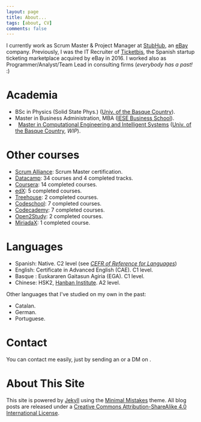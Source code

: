```yaml
---
layout: page
title: About...
tags: [about, CV]
comments: false
---
```


I currently work as Scrum Master & Project Manager at [StubHub](http://stubhub.com), an [eBay](http://ebay.com) company. Previously, I was the IT Recruiter of [Ticketbis](https://www.ebayinc.com/stories/news/stubhub-to-expand-its-global-reach-into-47-markets-with-the-acquisition-of-ticketbis/), the Spanish startup ticketing marketplace acquired by eBay in 2016. I worked also as Programmer/Analyst/Team Lead in consulting firms (*everybody has a past!* :)

<p></p>

Academia
========
* <i class="fa fa-graduation-cap"></i> BSc in Physics (Solid State Phys.) ([Univ. of the Basque Country](http://www.ehu.eus)).
* <i class="fa fa-graduation-cap"></i> Master in Business Administration, MBA ([IESE Business School](http://www.iese.edu)).
* <i class="fa fa-hand-o-right">&nbsp;</i> [Master in Computational Engineering and Intelligent Systems](http://www.ehu.eus/es/web/kisa/prestakuntza-programa) ([Univ. of the Basque Country](http://www.ehu.eus), *WIP*).

<p></p>

Other courses
=============
* [Scrum Alliance](https://www.scrumalliance.org/community/profile/festravizm): Scrum Master certification.
* [Datacamp](https://www.datacamp.com/profile/estraviz): 34 courses and 4 completed tracks.
* [Coursera](https://www.coursera.org/): 14 completed courses.
* [edX](https://www.edx.org/): 5 completed courses.
* [Treehouse](https://teamtreehouse.com/estraviz): 2 completed courses.
* [Codeschool](https://www.codeschool.com/users/estraviz): 7 completed courses.
* [Codecademy](https://www.codecademy.com/estraviz): 7 completed courses. 
* [Open2Study](https://www.open2study.com/): 2 completed courses.
* [MiriadaX](https://miriadax.net/): 1 completed course.

<p></p>

Languages
=========
* Spanish: Native. C2 level (see [*CEFR of Reference for Languages*](https://en.wikipedia.org/wiki/Common_European_Framework_of_Reference_for_Languages))
* English: Certificate in Advanced English (CAE). C1 level.
* Basque : Euskararen Gaitasun Agiria (EGA). C1 level.
* Chinese: HSK2, [Hanban Institute](http://spanish.hanban.org/). A2 level.

Other languages that I've studied on my own in the past:

* Catalan.
* German.
* Portuguese.

<p></p>

Contact
=======
You can contact me easily, just by sending an <a href="mailto:javier.estraviz+AgileDataScientist@gmail.com?subject=[AgileDataScientist]"><i class="fa fa-envelope fa-lg"></i></a> or a DM on <a href="http://twitter.com/estraviz" target="_blank"><i class="fa fa-twitter fa-lg"></i></a>.

<p></p>

About This Site
===============
This site is powered by [Jekyll](http://jekyllrb.com/) using the [Minimal Mistakes](http://mademistakes.com/minimal-mistakes/) theme. All blog posts are released under a [Creative Commons Attribution-ShareAlike 4.0 International License](http://creativecommons.org/licenses/by-sa/4.0/).
